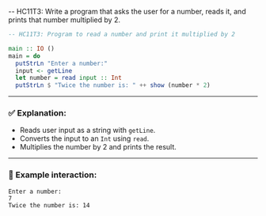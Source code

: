 -- HC11T3: Write a program that asks the user for a number, reads it, and prints that number multiplied by 2.
```haskell
-- HC11T3: Program to read a number and print it multiplied by 2

main :: IO ()
main = do
  putStrLn "Enter a number:"
  input <- getLine
  let number = read input :: Int
  putStrLn $ "Twice the number is: " ++ show (number * 2)
```

---

### ✅ Explanation:

* Reads user input as a string with `getLine`.
* Converts the input to an `Int` using `read`.
* Multiplies the number by 2 and prints the result.

---

### 🧪 Example interaction:

```
Enter a number:
7
Twice the number is: 14
```
